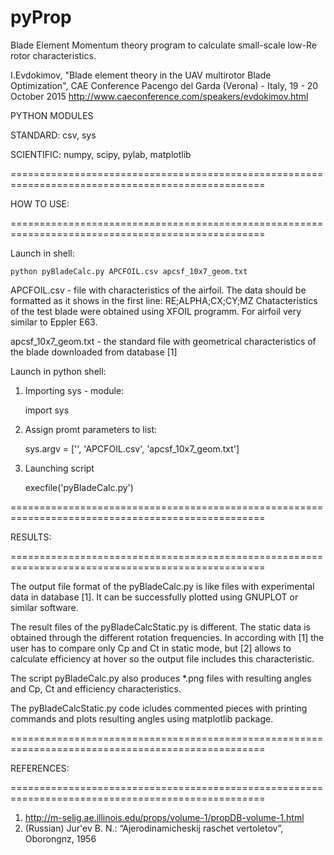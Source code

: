 # pyProp

Blade Element Momentum theory program to calculate small-scale low-Re rotor characteristics.

I.Evdokimov, "Blade element theory in the UAV multirotor Blade Optimization", 
CAE Conference Pacengo del Garda (Verona) - Italy, 19 - 20 October 2015
http://www.caeconference.com/speakers/evdokimov.html

PYTHON MODULES

STANDARD: csv, sys

SCIENTIFIC: numpy, scipy, pylab, matplotlib

==================================================================================================

HOW TO USE:

==================================================================================================

Launch in shell:

	python pyBladeCalc.py APCFOIL.csv apcsf_10x7_geom.txt

APCFOIL.csv - file with characteristics of the airfoil.
The data should be formatted as it shows in the first line:	
	RE;ALPHA;CX;CY;MZ
Chatacteristics of the test blade were obtained using XFOIL programm. For airfoil very similar to
Eppler E63.

apcsf_10x7_geom.txt - the standard file with geometrical characteristics of the blade downloaded 
from database [1]

Launch in python shell:

1. Importing sys - module:

	import sys
	
2. Assign promt parameters to list:

   	sys.argv = ['', 'APCFOIL.csv', 'apcsf_10x7_geom.txt']
	
3. Launching script

   	execfile('pyBladeCalc.py')

==================================================================================================

RESULTS:

==================================================================================================

The output file format of the pyBladeCalc.py is like files with experimental data in database [1].
It can be successfully plotted using GNUPLOT or similar software.

The result files of the pyBladeCalcStatic.py is different. The static data is obtained through the
different rotation frequencies. In according with [1] the user has to compare only Cp and Ct in
static mode, but [2] allows to calculate efficiency at hover so the output file includes this 
characteristic.

The script pyBladeCalc.py also produces *.png files with resulting angles and Cp, Ct and 
efficiency characteristics. 

The pyBladeCalcStatic.py code icludes commented pieces with printing commands and plots
resulting angles using matplotlib package.

==================================================================================================

REFERENCES:

==================================================================================================

1. http://m-selig.ae.illinois.edu/props/volume-1/propDB-volume-1.html 
2. (Russian) Jur'ev B. N.: “Ajerodinamicheskij raschet vertoletov”, Oborongnz, 1956
